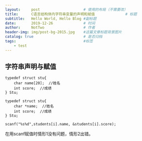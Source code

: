 ```yaml
---
layout:     post                    # 使用的布局（不需要改）
title:      C语言结构体内字符串变量的声明和赋值              # 标题 
subtitle:   Hello World, Hello Blog #副标题
date:       2019-12-26              # 时间
author:     NotTwo                  # 作者
header-img: img/post-bg-2015.jpg    #这篇文章标题背景图片
catalog: true                       # 是否归档
tags:                               #标签
    - test
---
```


## 字符串声明与赋值

```
typedef struct stu{
    char name[20];  //姓名
    int score;  //成绩
} Stu;

typedef struct stu{
    char *name;  //姓名
    int score;  //成绩
} Stu;

scanf("%s%d",students[i].name, &students[i].score);
```
在用scanf赋值时情形1没有问题，情形2出错。
